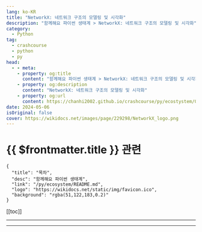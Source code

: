 ```yaml
---
lang: ko-KR
title: "NetworkX: 네트워크 구조의 모델링 및 시각화"
description: "함께해요 파이썬 생태계 > NetworkX: 네트워크 구조의 모델링 및 시각화"
category:
  - Python
tag: 
  - crashcourse
  - python
  - py
head:
  - - meta:
    - property: og:title
      content: "함께해요 파이썬 생태계 > NetworkX: 네트워크 구조의 모델링 및 시각화"
    - property: og:description
      content: "NetworkX: 네트워크 구조의 모델링 및 시각화"
    - property: og:url
      content: https://chanhi2002.github.io/crashcourse/py/ecostystem/04/network-x.html
date: 2024-05-06
isOriginal: false
cover: https://wikidocs.net/images/page/229298/NetworkX_logo.png
---
```


# {{ $frontmatter.title }} 관련

```component VPCard
{
  "title": "목차",
  "desc": "함께해요 파이썬 생태계",
  "link": "/py/ecosystem/README.md",
  "logo": "https://wikidocs.net/static/img/favicon.ico",
  "background": "rgba(51,122,183,0.2)"
}
```

[[toc]]

---

<SiteInfo
  name="NetworkX: 네트워크 구조의 모델링 및 시각화 | WikiDocs"
  desc="함께해요 파이썬 생태계"
  url="https://wikidocs.net/229298"
  logo="https://wikidocs.net/static/img/favicon.ico"
  preview="https://wikidocs.net/images/page/229298/NetworkX_logo.png"/>

<!-- TODO: 작성 -->

---

<TagLinks />